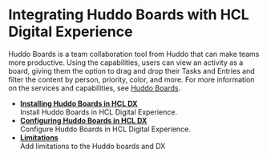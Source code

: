 # Integrating Huddo Boards with HCL Digital Experience

Huddo Boards is a team collaboration tool from Huddo that can make teams more productive.  Using the capabilities, users can view an activity as a board, giving them the option to drag and drop their Tasks and Entries and filter the content by person, priority, color, and more. For more information on the services and capabilities, see [Huddo Boards](https://www.huddo.com/boards).

-   **[Installing Huddo Boards in HCL DX](Install_huddo_boards.md)**  
Install Huddo Boards in HCL Digital Experience.
-   **[Configuring Huddo Boards in HCL DX](Configuration_huddo_boards.md)**  
Configure Huddo Boards in HCL Digital Experience.
-   **[Limitations](limitations.md)**  
Add limitations to the Huddo boards and DX